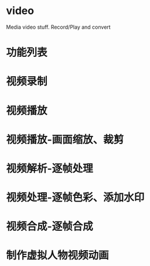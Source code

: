 # video
Media video stuff. Record/Play and convert

# 功能列表
# 视频录制
# 视频播放
# 视频播放-画面缩放、裁剪
# 视频解析-逐帧处理
# 视频处理-逐帧色彩、添加水印
# 视频合成-逐帧合成
# 制作虚拟人物视频动画

